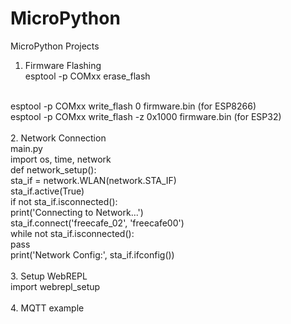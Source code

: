 # MicroPython
MicroPython Projects

1. Firmware Flashing<br>
esptool -p COMxx erase_flash<br><br>

esptool -p COMxx write_flash 0 firmware.bin (for ESP8266)<br>
esptool -p COMxx write_flash -z 0x1000 firmware.bin (for ESP32)<br>
<br>
2. Network Connection<br>
main.py<br>
import os, time, network<br>
def network_setup():<br>
    sta_if = network.WLAN(network.STA_IF)<br>
    sta_if.active(True)<br>
    if not sta_if.isconnected():<br>
        print('Connecting to Network...')<br>
        sta_if.connect('freecafe_02', 'freecafe00')<br>
        while not sta_if.isconnected():<br>
            pass<br>
    print('Network Config:', sta_if.ifconfig())<br>
<br>
3. Setup WebREPL<br>
import webrepl_setup<br>
<br>
4. MQTT example<br>

